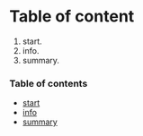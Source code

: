 # Table of content
1. start.
2. info.
3. summary.

### Table of contents

- [start](#start)
- [info](#info)
- [summary](#summary)
